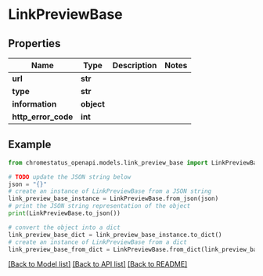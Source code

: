# LinkPreviewBase


## Properties

Name | Type | Description | Notes
------------ | ------------- | ------------- | -------------
**url** | **str** |  | 
**type** | **str** |  | 
**information** | **object** |  | 
**http_error_code** | **int** |  | 

## Example

```python
from chromestatus_openapi.models.link_preview_base import LinkPreviewBase

# TODO update the JSON string below
json = "{}"
# create an instance of LinkPreviewBase from a JSON string
link_preview_base_instance = LinkPreviewBase.from_json(json)
# print the JSON string representation of the object
print(LinkPreviewBase.to_json())

# convert the object into a dict
link_preview_base_dict = link_preview_base_instance.to_dict()
# create an instance of LinkPreviewBase from a dict
link_preview_base_from_dict = LinkPreviewBase.from_dict(link_preview_base_dict)
```
[[Back to Model list]](../README.md#documentation-for-models) [[Back to API list]](../README.md#documentation-for-api-endpoints) [[Back to README]](../README.md)


